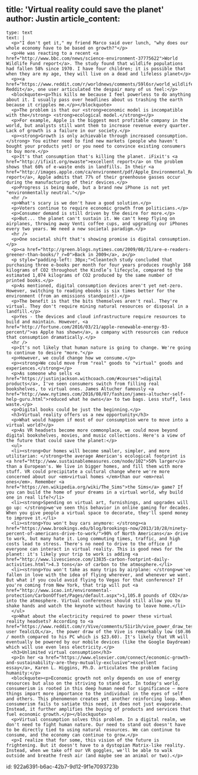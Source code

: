 title: 'Virtual reality could save the planet'
author: Justin
article_content:
  -
    type: text
    text: |
      <p>"I don't get it," my friend Marco said over lunch, "why does our whole economy have to be based on growth?"</p>
      <p>He was reacting to a recent <a href="http://www.bbc.com/news/science-environment-37775622">World Wildlife Fund report</a>. The study found that wildlife populations had fallen 58% since 1970. I have four children; it is possible that when they are my age, they will live on a dead and lifeless planet</p>
      <p><a href="https://www.reddit.com/r/worldnews/comments/59l6sr/world_wildlife_falls_by_58_in_40_years/d99jsvl/">On Reddit</a>, one user articulated the despair many of us feel:</p>
      <blockquote><p>This kills me because I feel powerless to do anything about it. I usually pass over headlines about us trashing the earth because it cripples me.</p></blockquote>
      <p>The problem is that our <strong>economic model is incompatible with the</strong> <strong>ecological model.</strong></p>
      <p>For example, Apple is the biggest most profitable company in the world, but analysts still want them to increase revenue every quarter. Lack of growth is a failure in our society.</p>
      <p><strong>Growth is only achievable through increased consumption.</strong> You either need to find new markets (people who haven't bought your products yet) or you need to convince existing consumers to buy more.</p>
      <p>It's that consumption that's killing the planet. iFixit's <a href="http://ifixit.org/ewaste">excellent report</a> on the problem shows that 60% of e-waste ends in landfills. In their <a href="http://images.apple.com/ca/environment/pdf/Apple_Environmental_Responsibility_Report_2016.pdf">environmental report</a>, Apple admits that 77% of their greenhouse gasses occur during the manufacturing of their devices.</p>
      <p>Progress is being made, but a brand new iPhone is not yet "environmentally neutral."</p>
      <hr />
      <p>What's scary is we don't have a good solution.</p>
      <p>Voters continue to require economic growth from politicians.</p>
      <p>Consumer demand is still driven by the desire for more.</p>
      <p>But... the planet can't sustain it. We can't keep flying on airplanes, throwing away Venti coffee cups, and upgrading our iPhones every two years. We need a new societal paradigm.</p>
      <hr />
      <p>One societal shift that's showing promise is digital consumption.</p>
      <p><a href="http://green.blogs.nytimes.com/2009/08/31/are-e-readers-greener-than-books/?_r=0">Back in 2009</a>, a</p>
      <p style="padding-left: 30px;">Cleantech study concluded that purchasing three e-books per month for four years produces roughly 168 kilograms of CO2 throughout the Kindle’s lifecycle, compared to the estimated 1,074 kilograms of CO2 produced by the same number of printed books.</p>
      <p>As mentioned, digital consumption devices aren't yet net-zero. However, switching to reading ebooks is six times better for the environment (from an emissions standpoint).</p>
      <p>The benefit is that the bits themselves aren't real. They're virtual. They don't require mining natural resources or disposal in a landfill.</p>
      <p>Yes - the devices and cloud infrastructure require resources to build and maintain. However, <a href="http://fortune.com/2016/03/21/apple-renewable-energy-93-percent/">as Apple has shown</a>, a company with resources can reduce that consumption dramatically.</p>
      <hr />
      <p>It's not likely that human nature is going to change. We're going to continue to desire "more."</p>
      <p>However, we could change how we consume.</p>
      <p><strong>We could move from "real" goods to "virtual" goods and experiences.</strong></p>
      <p>As someone who sells <a href="https://justinjackson.withcoach.com/#courses">digital products</a>, I've seen consumers switch from filling real bookshelves, to virtual ones. James Altucher famously <a href="http://www.nytimes.com/2016/08/07/fashion/james-altucher-self-help-guru.html">reduced what he owns</a> to two bags. Less stuff, less waste.</p>
      <p>Digital books could be just the beginning.</p>
      <h3>Virtual reality offers us a new opportunity</h3>
      <p>What would happen if most of our consumption were to move into a virtual world?</p>
      <p>As VR headsets become more commonplace, we could move beyond digital bookshelves, movies, and music collections. Here's a view of the future that could save the planet:</p>
      <ul>
      <li><strong>Our homes will become smaller, simpler, and more utilitarian: </strong>the average American's ecological footprint is <a href="http://www.sustainablemeasures.com/node/102">50% larger</a> than a European's. We live in bigger homes, and fill them with more stuff. VR could precipitate a cultural change where we're more concerned about our <em>virtual homes </em>than our <em>real ones</em>. Remember <a href="https://en.wikipedia.org/wiki/The_Sims">the Sims</a> game? If you can build the home of your dreams in a virtual world, why build one in real life?</li>
      <li><strong>Spending on virtual art, furnishings, and upgrades will go up: </strong>we've seen this behavior in online gaming for decades. When you give people a virtual space to decorate, they'll spend money to improve it.</li>
      <li><strong>You won't buy cars anymore: </strong><a href="https://www.brookings.edu/blog/brookings-now/2013/10/28/ninety-percent-of-americans-drive-to-work/">90% of North Americans</a> drive to work, but many hate it. Long commuting times, traffic, and high costs lead to stress. There's no need to drive to the office if everyone can interact in virtual reality. This is good news for the planet: it's likely your trip to work is adding <a href="http://www.livescience.com/13835-carbon-footprint-daily-activities.html">4.3 tons</a> of carbon to the atmosphere.</li>
      <li><strong>You won't take as many trips by airplane: </strong>we've fallen in love with the idea of flying wherever, and whenever we want. But what if you could avoid flying to Vegas for that conference? If you're coming from New York, that trip will put <a href="http://www.icao.int/environmental-protection/CarbonOffset/Pages/default.aspx">1,105.8 pounds of CO2</a> into the atmosphere. Virtual conferences should still allow you to shake hands and watch the keynote without having to leave home.</li>
      </ul>
      <p>What about the electricity required to power these virtual reality headsets? According to <a href="https://www.reddit.com/r/Vive/comments/51ir1h/vive_power_draw_test_results/">Reddit user TealcLOL</a>, the power draw of the Vive is remarkably low ($0.86 / month compared to his PC which is $23.60). It's likely that VR will eventually be powered by our mobile devices (like the Google Daydream) which will use even less electricity.</p>
      <h3>Unlimited virtual consumption</h3>
      <p>In her <a href="https://www.elsevier.com/connect/economic-growth-and-sustainability-are-they-mutually-exclusive">excellent essay</a>, Karen L. Higgins, Ph.D. articulates the problem facing humanity:</p>
      <blockquote><p>Economic growth not only depends on use of energy resources but also on the striving to stand out. In today's world, consumerism is rooted in this deep human need for significance – more things impart more importance to the individual in the eyes of self and others. This phenomenon creates yet another reinforcing loop. When consumerism fails to satiate this need, it does not just evaporate. Instead, it further amplifies the buying of products and services that fuel economic growth.</p></blockquote>
      <p>Virtual consumption solves this problem. In a digital realm, we don't need to fight human nature. Our need to stand out doesn't have to be directly tied to using natural resources. We can continue to consume, and the economy can continue to grow.</p>
      <p>I realize that for some, this vision of the future is frightening. But it doesn't have to a dystopian Matrix-like reality. Instead, when we take off our VR goggles, we'll be able to walk outside and breathe fresh air (and maybe see an animal or two).</p>
      
id: 922a6391-b6ac-42b7-9d12-9f1e7093723b
